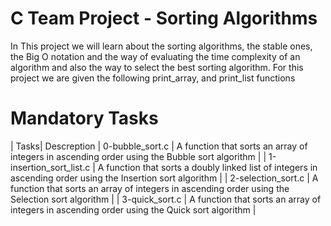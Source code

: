 # C Team Project - Sorting Algorithms
In This project we will learn about the sorting algorithms, the stable ones, the Big O notation and the way of evaluating the time complexity of an algorithm and also the way to select the best sorting algorithm.
For this project we  are given the following print_array, and print_list functions
# Mandatory Tasks
| Tasks|  Descreption
| 0-bubble_sort.c | A function that sorts an array of integers in ascending order using the Bubble sort algorithm | 
| 1-insertion_sort_list.c | A function that sorts a doubly linked list of integers in ascending order using the Insertion sort algorithm |
| 2-selection_sort.c | A function that sorts an array of integers in ascending order using the Selection sort algorithm |
| 3-quick_sort.c | A function that sorts an array of integers in ascending order using the Quick sort algorithm |
